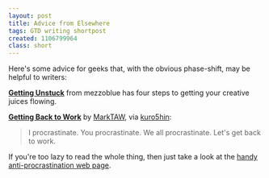 ```yaml
---
layout: post
title: Advice from Elsewhere
tags: GTD writing shortpost
created: 1106799964
class: short
---
```

Here's some advice for geeks that, with the obvious phase-shift, may be helpful to writers:

[**Getting Unstuck**](http://www.mezzoblue.com/archives/2005/01/17/getting_unst/index.php) from mezzoblue has four steps to getting your creative juices flowing.

[**Getting Back to Work**](http://www.marktaw.com/blog/GettingBackToWork.html) by [MarkTAW](http://www.marktaw.com/gtd/index.html), via [kuro5hin](http://www.kuro5hin.org/story/2005/1/18/153331/505):
> I procrastinate. You procrastinate. We all procrastinate. Let's get back to work.

If you're too lazy to read the whole thing, then just take a look at the [handy anti-procrastination web page](http://www.marktaw.com/getbacktowork.htm).<!--break-->
